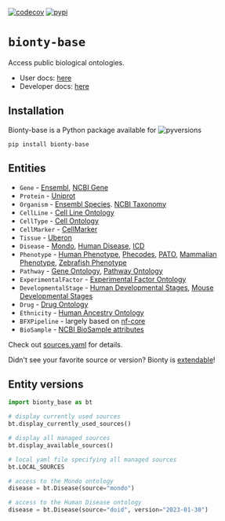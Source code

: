 [![codecov](https://codecov.io/gh/laminlabs/bionty-base/graph/badge.svg?token=8292E0S0Z7)](https://codecov.io/gh/laminlabs/bionty-base)
[![pypi](https://img.shields.io/pypi/v/bionty-base?color=blue&label=pypi%20package)](https://pypi.org/project/bionty-base)

# `bionty-base`

Access public biological ontologies.

- User docs: [here](https://lamin.ai/docs/public-ontologies)
- Developer docs: [here](https://lamin.ai/docs/bionty-base)

## Installation

Bionty-base is a Python package available for ![pyversions](https://img.shields.io/pypi/pyversions/bionty-base)

```shell
pip install bionty-base
```

## Entities

- `Gene` - [Ensembl](https://ensembl.org), [NCBI Gene](https://www.ncbi.nlm.nih.gov/gene)
- `Protein` - [Uniprot](https://www.uniprot.org/)
- `Organism` - [Ensembl Species](https://useast.ensembl.org/info/about/species.html). [NCBI Taxonomy](https://www.ncbi.nlm.nih.gov/taxonomy)
- `CellLine` - [Cell Line Ontology](https://github.com/CLO-ontology/CLO)
- `CellType` - [Cell Ontology](https://obophenotype.github.io/cell-ontology)
- `CellMarker` - [CellMarker](http://xteam.xbio.top/CellMarker)
- `Tissue` - [Uberon](http://obophenotype.github.io/uberon)
- `Disease` - [Mondo](https://mondo.monarchinitiative.org), [Human Disease](https://disease-ontology.org), [ICD](https://www.who.int/standards/classifications/classification-of-diseases)
- `Phenotype` - [Human Phenotype](https://hpo.jax.org/app), [Phecodes](https://phewascatalog.org/phecodes_icd10), [PATO](https://github.com/pato-ontology/pato), [Mammalian Phenotype](http://obofoundry.org/ontology/mp.html), [Zebrafish Phenotype](http://obofoundry.org/ontology/zp.html)
- `Pathway` - [Gene Ontology](https://bioportal.bioontology.org/ontologies/GO), [Pathway Ontology](https://bioportal.bioontology.org/ontologies/PW)
- `ExperimentalFactor` - [Experimental Factor Ontology](https://www.ebi.ac.uk/ols/ontologies/efo)
- `DevelopmentalStage` - [Human Developmental Stages](https://github.com/obophenotype/developmental-stage-ontologies/wiki/HsapDv), [Mouse Developmental Stages](https://github.com/obophenotype/developmental-stage-ontologies/wiki/MmusDv)
- `Drug` - [Drug Ontology](https://bioportal.bioontology.org/ontologies/DRON)
- `Ethnicity` - [Human Ancestry Ontology](https://github.com/EBISPOT/hancestro)
- `BFXPipeline` - largely based on [nf-core](https://nf-co.re)
- `BioSample` - [NCBI BioSample attributes](https://www.ncbi.nlm.nih.gov/biosample/docs/attributes)

Check out [sources.yaml](https://github.com/laminlabs/bionty-base/blob/main/bionty_base/sources/sources.yaml) for details.

Didn't see your favorite source or version? Bionty is [extendable](https://lamin.ai/docs/bionty-base/guide/extend)!

## Entity versions

```python
import bionty_base as bt

# display currently used sources
bt.display_currently_used_sources()

# display all managed sources
bt.display_available_sources()

# local yaml file specifying all managed sources
bt.LOCAL_SOURCES

# access to the Mondo ontology
disease = bt.Disease(source="mondo")

# access to the Human Disease ontology
disease = bt.Disease(source="doid", version="2023-01-30")
```
